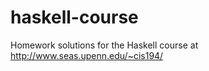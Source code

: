 haskell-course
==============

Homework solutions for the Haskell course at http://www.seas.upenn.edu/~cis194/
